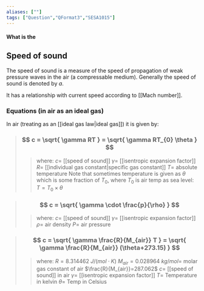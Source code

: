 ```yaml
---
aliases: [""]
tags: ["Question","QFormat3","SESA1015"]
---
```


#### What is the
## Speed of sound
The speed of sound is a measure of the speed of propagation of weak pressure waves in the air (a compressable medium).
Generally the speed of sound is denoted by $a$. 

It has a relationship with current speed according to [[Mach number]].

### Equations (in air as an ideal gas)

In air (treating as an [[ideal gas law|ideal gas]]) it is given by:
> ### $$ c = \sqrt{ \gamma RT } = \sqrt{ \gamma RT_{0} \theta } $$ 
>> where:
>> $c=$ [[speed of sound]] 
>> $\gamma=$ [[isentropic expansion factor]]
>> $R=$ [[individual gas constant|specific gas constant]]
>> $T=$ absolute temperature
>> Note that sometimes temperature is given as $\theta$ which is some fraction of $T_{0}$, where $T_{0}$ is air temp as sea level:
>> $T=T_{0} \times \theta$

> ### $$ c = \sqrt{ \gamma \cdot \frac{p}{\rho} } $$ 
>> where:
>> $c=$ [[speed of sound]] 
>> $\gamma=$ [[isentropic expansion factor]]
>> $\rho=$ air density
>> $P=$ air pressure

> ### $$ c = \sqrt{ \gamma \frac{R}{M_{air}} T } = \sqrt{ \gamma \frac{R}{M_{air}} (\theta+273.15) } $$ 
>> where:
>> $R=8.314462\:J/(mol\cdot K)$
>> $M_{air}=0.028964\:kg/mol=$ molar gas constant of air
>> $\frac{R}{M_{air}}=287.062$
>> $c=$ [[speed of sound]] in air
>> $\gamma=$ [[isentropic expansion factor]]
>> $T=$ Temperature in kelvin
>> $\theta=$ Temp in Celsius